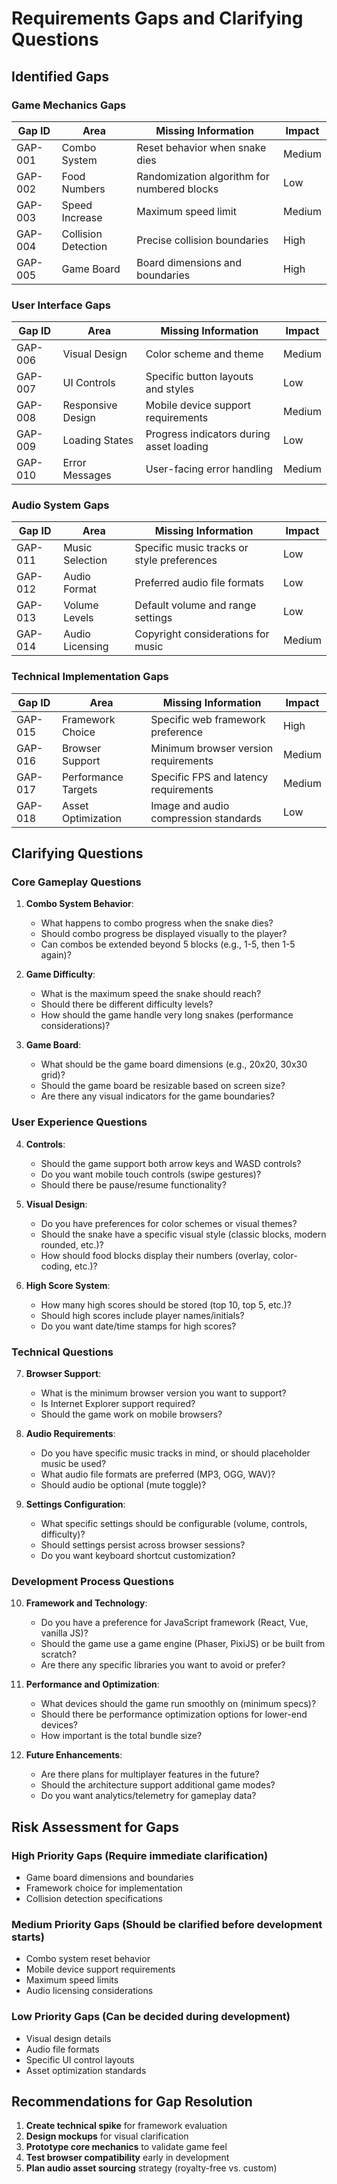 # Requirements Gaps and Clarifying Questions

## Identified Gaps

### Game Mechanics Gaps
| Gap ID | Area | Missing Information | Impact |
|---|---|---|---|
| GAP-001 | Combo System | Reset behavior when snake dies | Medium |
| GAP-002 | Food Numbers | Randomization algorithm for numbered blocks | Low |
| GAP-003 | Speed Increase | Maximum speed limit | Medium |
| GAP-004 | Collision Detection | Precise collision boundaries | High |
| GAP-005 | Game Board | Board dimensions and boundaries | High |

### User Interface Gaps
| Gap ID | Area | Missing Information | Impact |
|---|---|---|---|
| GAP-006 | Visual Design | Color scheme and theme | Medium |
| GAP-007 | UI Controls | Specific button layouts and styles | Low |
| GAP-008 | Responsive Design | Mobile device support requirements | Medium |
| GAP-009 | Loading States | Progress indicators during asset loading | Low |
| GAP-010 | Error Messages | User-facing error handling | Medium |

### Audio System Gaps
| Gap ID | Area | Missing Information | Impact |
|---|---|---|---|
| GAP-011 | Music Selection | Specific music tracks or style preferences | Low |
| GAP-012 | Audio Format | Preferred audio file formats | Low |
| GAP-013 | Volume Levels | Default volume and range settings | Low |
| GAP-014 | Audio Licensing | Copyright considerations for music | Medium |

### Technical Implementation Gaps
| Gap ID | Area | Missing Information | Impact |
|---|---|---|---|
| GAP-015 | Framework Choice | Specific web framework preference | High |
| GAP-016 | Browser Support | Minimum browser version requirements | Medium |
| GAP-017 | Performance Targets | Specific FPS and latency requirements | Medium |
| GAP-018 | Asset Optimization | Image and audio compression standards | Low |

## Clarifying Questions

### Core Gameplay Questions
1. **Combo System Behavior**:
   - What happens to combo progress when the snake dies?
   - Should combo progress be displayed visually to the player?
   - Can combos be extended beyond 5 blocks (e.g., 1-5, then 1-5 again)?

2. **Game Difficulty**:
   - What is the maximum speed the snake should reach?
   - Should there be different difficulty levels?
   - How should the game handle very long snakes (performance considerations)?

3. **Game Board**:
   - What should be the game board dimensions (e.g., 20x20, 30x30 grid)?
   - Should the game board be resizable based on screen size?
   - Are there any visual indicators for the game boundaries?

### User Experience Questions
4. **Controls**:
   - Should the game support both arrow keys and WASD controls?
   - Do you want mobile touch controls (swipe gestures)?
   - Should there be pause/resume functionality?

5. **Visual Design**:
   - Do you have preferences for color schemes or visual themes?
   - Should the snake have a specific visual style (classic blocks, modern rounded, etc.)?
   - How should food blocks display their numbers (overlay, color-coding, etc.)?

6. **High Score System**:
   - How many high scores should be stored (top 10, top 5, etc.)?
   - Should high scores include player names/initials?
   - Do you want date/time stamps for high scores?

### Technical Questions
7. **Browser Support**:
   - What is the minimum browser version you want to support?
   - Is Internet Explorer support required?
   - Should the game work on mobile browsers?

8. **Audio Requirements**:
   - Do you have specific music tracks in mind, or should placeholder music be used?
   - What audio file formats are preferred (MP3, OGG, WAV)?
   - Should audio be optional (mute toggle)?

9. **Settings Configuration**:
   - What specific settings should be configurable (volume, controls, difficulty)?
   - Should settings persist across browser sessions?
   - Do you want keyboard shortcut customization?

### Development Process Questions
10. **Framework and Technology**:
    - Do you have a preference for JavaScript framework (React, Vue, vanilla JS)?
    - Should the game use a game engine (Phaser, PixiJS) or be built from scratch?
    - Are there any specific libraries you want to avoid or prefer?

11. **Performance and Optimization**:
    - What devices should the game run smoothly on (minimum specs)?
    - Should there be performance optimization options for lower-end devices?
    - How important is the total bundle size?

12. **Future Enhancements**:
    - Are there plans for multiplayer features in the future?
    - Should the architecture support additional game modes?
    - Do you want analytics/telemetry for gameplay data?

## Risk Assessment for Gaps

### High Priority Gaps (Require immediate clarification)
- Game board dimensions and boundaries
- Framework choice for implementation
- Collision detection specifications

### Medium Priority Gaps (Should be clarified before development starts)
- Combo system reset behavior
- Mobile device support requirements
- Maximum speed limits
- Audio licensing considerations

### Low Priority Gaps (Can be decided during development)
- Visual design details
- Audio file formats
- Specific UI control layouts
- Asset optimization standards

## Recommendations for Gap Resolution

1. **Create technical spike** for framework evaluation
2. **Design mockups** for visual clarification
3. **Prototype core mechanics** to validate game feel
4. **Test browser compatibility** early in development
5. **Plan audio asset sourcing** strategy (royalty-free vs. custom)